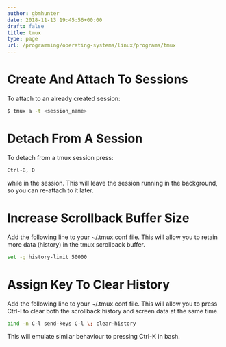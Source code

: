 ```yaml
---
author: gbmhunter
date: 2018-11-13 19:45:56+00:00
draft: false
title: tmux
type: page
url: /programming/operating-systems/linux/programs/tmux
---
```


# Create And Attach To Sessions

To attach to an already created session:

```sh
$ tmux a -t <session_name>
```

# Detach From A Session

To detach from a tmux session press:

```
Ctrl-B, D
```

while in the session. This will leave the session running in the background, so you can re-attach to it later.

# Increase Scrollback Buffer Size

Add the following line to your ~/.tmux.conf file. This will allow you to retain more data (history) in the tmux scrollback buffer.

```sh
set -g history-limit 50000
```

# Assign Key To Clear History

Add the following line to your ~/.tmux.conf file. This will allow you to press Ctrl-l to clear both the scrollback history and screen data at the same time.

```sh
bind -n C-l send-keys C-l \; clear-history
```

This will emulate similar behaviour to pressing Ctrl-K in bash.
